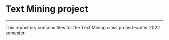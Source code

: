# Text Mining project
---
This repository contains files for the Text Mining class project-winter 2022 semester.
